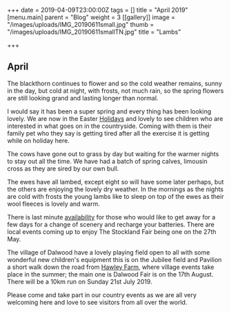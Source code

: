 +++
date = 2019-04-09T23:00:00Z
tags = []
title = "April 2019"
[menu.main]
parent = "Blog"
weight = 3
[[gallery]]
image = "/images/uploads/IMG_20190611small.jpg"
thumb = "/images/uploads/IMG_20190611smallTN.jpg"
title = "Lambs"

+++
## April 

The blackthorn continues to flower and so the cold weather remains, sunny in the day, but cold at night, with frosts, not much rain, so the spring flowers are still looking grand and lasting longer than normal.

I would say it has been a super spring and every thing has been looking lovely. We are now in the Easter [Holidays](https://www.hawleyfarm.co.uk/accommodation/stables/ "stables") and lovely to see children who are interested in what goes on in the countryside. Coming with them is their family pet who they say is getting tired after all the exercise it is getting while on holiday here.

The cows have gone out to grass by day but waiting for the warmer nights to stay out all the time. We have had a batch of spring calves,  limousin cross as they are sired by our own bull.

The ewes have all lambed, except eight so will have some  later perhaps, but the others are enjoying the lovely dry weather. In the mornings as the nights are cold with frosts the young lambs like to sleep on top of the ewes as their wool fleeces is lovely and warm.

There is last minute [availability](https://www.hawleyfarm.co.uk/booking/ "availability") for those who would like to get away for a few days for a change of scenery and recharge your batteries. There are local events coming up to enjoy The Stockland Fair  being one on the 27th May.

The village of Dalwood have a lovely playing field open to all with some wonderful new children's equipment this is on the Jubilee field and Pavilion a short walk down the road from [Hawley Farm](https://www.hawleyfarm.co.uk "Home"), where village events take place in the summer; the main one is Dalwood Fair is on the 17th August. There will be a 10km run on Sunday 21st July 2019.

Please come and take part in our country events as we are all very welcoming here and love to see visitors from all over the world.